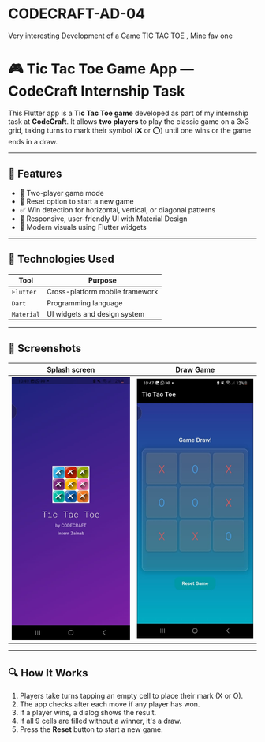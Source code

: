 
# CODECRAFT-AD-04
Very interesting Development of a Game TIC TAC TOE , Mine fav one 
# 🎮 Tic Tac Toe Game App — CodeCraft Internship Task

This Flutter app is a **Tic Tac Toe game** developed as part of my internship task at **CodeCraft**. It allows **two players** to play the classic game on a 3x3 grid, taking turns to mark their symbol (❌ or ⭕) until one wins or the game ends in a draw.

---

## 🚀 Features

- 👥 Two-player game mode
- 🔁 Reset option to start a new game
- ✅ Win detection for horizontal, vertical, or diagonal patterns
- 📱 Responsive, user-friendly UI with Material Design
- 🎨 Modern visuals using Flutter widgets

---

## 🧰 Technologies Used

| Tool        | Purpose                        |
| ----------- | ------------------------------ |
| `Flutter`   | Cross-platform mobile framework |
| `Dart`      | Programming language            |
| `Material`  | UI widgets and design system    |

---

## 📸 Screenshots 

| Splash screen       | Draw Game     |
| ----------------- | ------------------- |
| ![](assets/screenshots/s1.jpeg) | ![](assets/screenshots/s2.jpeg) |

---

## 🔍 How It Works

1. Players take turns tapping an empty cell to place their mark (X or O).
2. The app checks after each move if any player has won.
3. If a player wins, a dialog shows the result.
4. If all 9 cells are filled without a winner, it's a draw.
5. Press the **Reset** button to start a new game.


